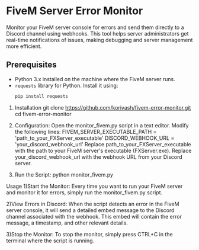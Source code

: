 # FiveM Server Error Monitor

Monitor your FiveM server console for errors and send them directly to a Discord channel using webhooks. This tool helps server administrators get real-time notifications of issues, making debugging and server management more efficient.

## Prerequisites

- Python 3.x installed on the machine where the FiveM server runs.
- `requests` library for Python. Install it using:
  ```bash
  pip install requests


1) Installation
git clone https://github.com/korivash/fivem-error-monitor.git
cd fivem-error-monitor

2) Configuration:
Open the monitor_fivem.py script in a text editor. Modify the following lines:
FIVEM_SERVER_EXECUTABLE_PATH = 'path_to_your_FXServer_executable'
DISCORD_WEBHOOK_URL = 'your_discord_webhook_url'
Replace path_to_your_FXServer_executable with the path to your FiveM server's executable (FXServer.exe). Replace your_discord_webhook_url with the webhook URL from your Discord server.

3) Run the Script:
python monitor_fivem.py

Usage
1)Start the Monitor:
Every time you want to run your FiveM server and monitor it for errors, simply run the monitor_fivem.py script.

2)View Errors in Discord:
When the script detects an error in the FiveM server console, it will send a detailed embed message to the Discord channel associated with the webhook. This embed will contain the error message, a timestamp, and other relevant details.

3)Stop the Monitor:
To stop the monitor, simply press CTRL+C in the terminal where the script is running.